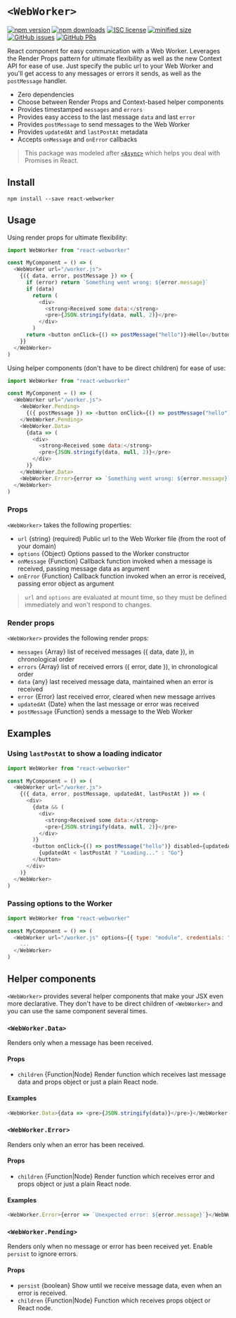 # `<WebWorker>`

[![npm version](https://img.shields.io/npm/v/react-webworker.svg)](https://www.npmjs.com/package/react-webworker)
[![npm downloads](https://img.shields.io/npm/dm/react-webworker.svg)](https://www.npmjs.com/package/react-webworker)
[![ISC license](https://img.shields.io/npm/l/react-webworker.svg)](https://opensource.org/licenses/ISC)
[![minified size](https://img.shields.io/bundlephobia/min/react-webworker.svg)](https://bundlephobia.com/result?p=react-webworker)
[![GitHub issues](https://img.shields.io/github/issues/ghengeveld/react-webworker.svg)](https://github.com/ghengeveld/react-webworker/issues)
[![GitHub PRs](https://img.shields.io/github/issues-pr/ghengeveld/react-webworker.svg)](https://github.com/ghengeveld/react-webworker/pulls)

React component for easy communication with a Web Worker. Leverages the Render Props pattern for ultimate flexibility as
well as the new Context API for ease of use. Just specify the public url to your Web Worker and you'll get access to
any messages or errors it sends, as well as the `postMessage` handler.

- Zero dependencies
- Choose between Render Props and Context-based helper components
- Provides timestamped `messages` and `errors`
- Provides easy access to the last message `data` and last `error`
- Provides `postMessage` to send messages to the Web Worker
- Provides `updatedAt` and `lastPostAt` metadata
- Accepts `onMessage` and `onError` callbacks

> This package was modeled after [`<Async>`](https://github.com/ghengeveld/react-async) which helps you deal with Promises in React.

## Install

```
npm install --save react-webworker
```

## Usage

Using render props for ultimate flexibility:

```js
import WebWorker from "react-webworker"

const MyComponent = () => (
  <WebWorker url="/worker.js">
    {({ data, error, postMessage }) => {
      if (error) return `Something went wrong: ${error.message}`
      if (data)
        return (
          <div>
            <strong>Received some data:</strong>
            <pre>{JSON.stringify(data, null, 2)}</pre>
          </div>
        )
      return <button onClick={() => postMessage("hello")}>Hello</button>
    }}
  </WebWorker>
)
```

Using helper components (don't have to be direct children) for ease of use:

```js
import WebWorker from "react-webworker"

const MyComponent = () => (
  <WebWorker url="/worker.js">
    <WebWorker.Pending>
      {({ postMessage }) => <button onClick={() => postMessage("hello")}>Hello</button>}
    </WebWorker.Pending>
    <WebWorker.Data>
      {data => (
        <div>
          <strong>Received some data:</strong>
          <pre>{JSON.stringify(data, null, 2)}</pre>
        </div>
      )}
    </WebWorker.Data>
    <WebWorker.Error>{error => `Something went wrong: ${error.message}`}</WebWorker.Error>
  </WebWorker>
)
```

### Props

`<WebWorker>` takes the following properties:

- `url` {string} (required) Public url to the Web Worker file (from the root of your domain)
- `options` {Object} Options passed to the Worker constructor
- `onMessage` {Function} Callback function invoked when a message is received, passing message data as argument
- `onError` {Function} Callback function invoked when an error is received, passing error object as argument

> `url` and `options` are evaluated at mount time, so they must be defined immediately and won't respond to changes.

### Render props

`<WebWorker>` provides the following render props:

- `messages` {Array} list of received messages ({ data, date }), in chronological order
- `errors` {Array} list of received errors ({ error, date }), in chronological order
- `data` {any} last received message data, maintained when an error is received
- `error` {Error} last received error, cleared when new message arrives
- `updatedAt` {Date} when the last message or error was received
- `postMessage` {Function} sends a message to the Web Worker

## Examples

### Using `lastPostAt` to show a loading indicator

```js
import WebWorker from "react-webworker"

const MyComponent = () => (
  <WebWorker url="/worker.js">
    {({ data, error, postMessage, updatedAt, lastPostAt }) => (
      <div>
        {data && (
          <div>
            <strong>Received some data:</strong>
            <pre>{JSON.stringify(data, null, 2)}</pre>
          </div>
        )}
        <button onClick={() => postMessage("hello")} disabled={updatedAt < lastPostAt}>
          {updatedAt < lastPostAt ? "Loading..." : "Go"}
        </button>
      </div>
    )}
  </WebWorker>
)
```

### Passing options to the Worker

```js
import WebWorker from "react-webworker"

const MyComponent = () => (
  <WebWorker url="/worker.js" options={{ type: "module", credentials: "include" }}>
    ...
  </WebWorker>
)
```

## Helper components

`<WebWorker>` provides several helper components that make your JSX even more declarative.
They don't have to be direct children of `<WebWorker>` and you can use the same component several times.

### `<WebWorker.Data>`

Renders only when a message has been received.

#### Props

- `children` {Function|Node} Render function which receives last message data and props object or just a plain React node.

#### Examples

```js
<WebWorker.Data>{data => <pre>{JSON.stringify(data)}</pre>}</WebWorker.Data>
```

### `<WebWorker.Error>`

Renders only when an error has been received.

#### Props

- `children` {Function|Node} Render function which receives error and props object or just a plain React node.

#### Examples

```js
<WebWorker.Error>{error => `Unexpected error: ${error.message}`}</WebWorker.Error>
```

### `<WebWorker.Pending>`

Renders only when no message or error has been received yet. Enable `persist` to ignore errors.

#### Props

- `persist` {boolean} Show until we receive message data, even when an error is received.
- `children` {Function|Node} Function which receives props object or React node.
